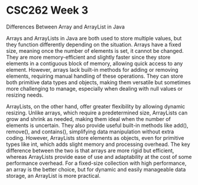 # CSC262 Week 3

Differences Between Array and ArrayList in Java

Arrays and ArrayLists in Java are both used to store multiple values, but they function differently depending on the situation. Arrays have a fixed size, meaning once the number of elements is set, it cannot be changed. They are more memory-efficient and slightly faster since they store elements in a contiguous block of memory, allowing quick access to any element. However, arrays lack built-in methods for adding or removing elements, requiring manual handling of these operations. They can store both primitive data types and objects, making them versatile but sometimes more challenging to manage, especially when dealing with null values or resizing needs.

ArrayLists, on the other hand, offer greater flexibility by allowing dynamic resizing. Unlike arrays, which require a predetermined size, ArrayLists can grow and shrink as needed, making them ideal when the number of elements is uncertain. They also provide useful built-in methods like add(), remove(), and contains(), simplifying data manipulation without extra coding. However, ArrayLists store elements as objects, even for primitive types like int, which adds slight memory and processing overhead. The key difference between the two is that arrays are more rigid but efficient, whereas ArrayLists provide ease of use and adaptability at the cost of some performance overhead. For a fixed-size collection with high performance, an array is the better choice, but for dynamic and easily manageable data storage, an ArrayList is more practical.
